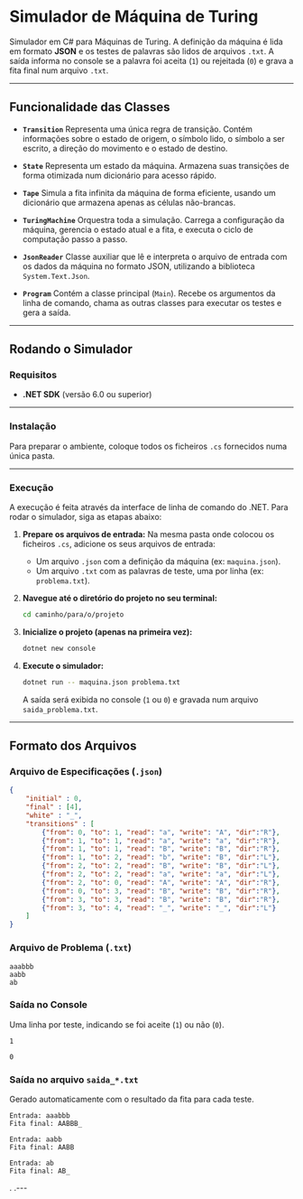 # Simulador de Máquina de Turing

Simulador em C# para Máquinas de Turing. A definição da máquina é lida em formato **JSON** e os testes de palavras são lidos de arquivos `.txt`. A saída informa no console se a palavra foi aceita (`1`) ou rejeitada (`0`) e grava a fita final num arquivo `.txt`.

---

## Funcionalidade das Classes

- **`Transition`**
  Representa uma única regra de transição. Contém informações sobre o estado de origem, o símbolo lido, o símbolo a ser escrito, a direção do movimento e o estado de destino.

- **`State`**
  Representa um estado da máquina. Armazena suas transições de forma otimizada num dicionário para acesso rápido.

- **`Tape`**
  Simula a fita infinita da máquina de forma eficiente, usando um dicionário que armazena apenas as células não-brancas.

- **`TuringMachine`**
  Orquestra toda a simulação. Carrega a configuração da máquina, gerencia o estado atual e a fita, e executa o ciclo de computação passo a passo.

- **`JsonReader`**
  Classe auxiliar que lê e interpreta o arquivo de entrada com os dados da máquina no formato JSON, utilizando a biblioteca `System.Text.Json`.

- **`Program`**
  Contém a classe principal (`Main`). Recebe os argumentos da linha de comando, chama as outras classes para executar os testes e gera a saída.

---

## Rodando o Simulador

### Requisitos

- **.NET SDK** (versão 6.0 ou superior)

---

### Instalação

Para preparar o ambiente, coloque todos os ficheiros `.cs` fornecidos numa única pasta.

---

### Execução

A execução é feita através da interface de linha de comando do .NET. Para rodar o simulador, siga as etapas abaixo:

1. **Prepare os arquivos de entrada:**
   Na mesma pasta onde colocou os ficheiros `.cs`, adicione os seus arquivos de entrada:

   - Um arquivo `.json` com a definição da máquina (ex: `maquina.json`).
   - Um arquivo `.txt` com as palavras de teste, uma por linha (ex: `problema.txt`).

2. **Navegue até o diretório do projeto no seu terminal:**

   ```bash
   cd caminho/para/o/projeto
   ```

3. **Inicialize o projeto (apenas na primeira vez):**

   ```bash
   dotnet new console
   ```

4. **Execute o simulador:**

   ```bash
   dotnet run -- maquina.json problema.txt
   ```

   A saída será exibida no console (`1` ou `0`) e gravada num arquivo `saida_problema.txt`.

---

## Formato dos Arquivos

### Arquivo de Especificações (`.json`)

```json
{
    "initial" : 0,
    "final" : [4],
    "white" : "_",
    "transitions" : [
        {"from": 0, "to": 1, "read": "a", "write": "A", "dir":"R"},
        {"from": 1, "to": 1, "read": "a", "write": "a", "dir":"R"},
        {"from": 1, "to": 1, "read": "B", "write": "B", "dir":"R"},
        {"from": 1, "to": 2, "read": "b", "write": "B", "dir":"L"},
        {"from": 2, "to": 2, "read": "B", "write": "B", "dir":"L"},
        {"from": 2, "to": 2, "read": "a", "write": "a", "dir":"L"},
        {"from": 2, "to": 0, "read": "A", "write": "A", "dir":"R"},
        {"from": 0, "to": 3, "read": "B", "write": "B", "dir":"R"},
        {"from": 3, "to": 3, "read": "B", "write": "B", "dir":"R"},
        {"from": 3, "to": 4, "read": "_", "write": "_", "dir":"L"}
    ]
}
```

### Arquivo de Problema (`.txt`)

```text
aaabbb
aabb
ab
```

### Saída no Console

Uma linha por teste, indicando se foi aceite (`1`) ou não (`0`).

```text
1
```
```text
0
```

### Saída no arquivo `saida_*.txt`

Gerado automaticamente com o resultado da fita para cada teste.

```text
Entrada: aaabbb
Fita final: AABBB_

Entrada: aabb
Fita final: AABB

Entrada: ab
Fita final: AB_
```
.
.---
